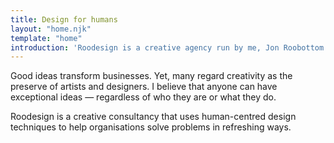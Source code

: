 ```yaml
---
title: Design for humans
layout: "home.njk"
template: "home"
introduction: 'Roodesign is a creative agency run by me, Jon Roobottom. Using human-centred design techniques, I help organisations build great products, manage happy teams and have potent ideas.'
---
```

Good ideas transform businesses. Yet, many regard creativity as the preserve of artists and designers. I believe that anyone can have exceptional ideas — regardless of who they are or what they do.

Roodesign is a creative consultancy that uses human-centred design techniques to help organisations solve problems in refreshing ways.